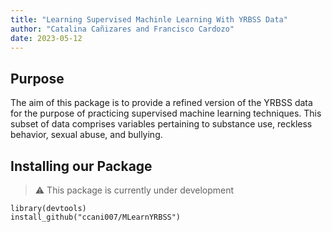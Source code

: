 ```yaml
---
title: "Learning Supervised Machinle Learning With YRBSS Data"
author: "Catalina Cañizares and Francisco Cardozo"
date: 2023-05-12
---
```



## Purpose

The aim of this package is to provide a refined version of the YRBSS data for the purpose of practicing supervised machine learning techniques. This subset of data comprises variables pertaining to substance use, reckless behavior, sexual abuse, and bullying.


## Installing our Package

> :warning: This package is currently under development

```
library(devtools)
install_github("ccani007/MLearnYRBSS")
```


<!-- Last updated: 2023-05-12 -->
